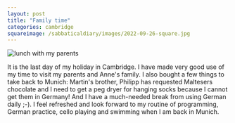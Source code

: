 ```yaml
---
layout: post
title: "Family time"
categories: cambridge
squareimage: /sabbaticaldiary/images/2022-09-26-square.jpg
---
```

<img src="/sabbaticaldiary/images/2022-09-26.jpg" alt="lunch with my parents" class="center">

It is the last day of my holiday in Cambridge. I have made very good use of my time to visit my parents and Anne's family. I also bought a few things to take back to Munich: Martin's brother, Philipp has requested Maltesers chocolate and I need to get a peg dryer for hanging socks because I cannot get them in Germany! And I have a much-needed break from using German daily ;-). I feel refreshed and look forward to my routine of programming, German practice, cello playing and swimming when I am back in Munich.